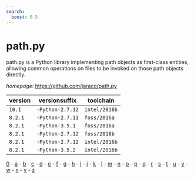```yaml
---
search:
  boost: 0.5
---
```

# path.py

path.py is a Python library implementing path objects as first-class entities,  allowing common operations on files to be invoked on those path objects directly.

*homepage*: <https://github.com/jaraco/path.py>

version | versionsuffix | toolchain
--------|---------------|----------
``10.1`` | ``-Python-2.7.12`` | ``intel/2016b``
``8.2.1`` | ``-Python-2.7.11`` | ``foss/2016a``
``8.2.1`` | ``-Python-3.5.1`` | ``foss/2016a``
``8.2.1`` | ``-Python-2.7.12`` | ``foss/2016b``
``8.2.1`` | ``-Python-2.7.12`` | ``intel/2016b``
``8.2.1`` | ``-Python-3.5.2`` | ``intel/2016b``

[0](../0/index.md) - [a](../a/index.md) - [b](../b/index.md) - [c](../c/index.md) - [d](../d/index.md) - [e](../e/index.md) - [f](../f/index.md) - [g](../g/index.md) - [h](../h/index.md) - [i](../i/index.md) - [j](../j/index.md) - [k](../k/index.md) - [l](../l/index.md) - [m](../m/index.md) - [n](../n/index.md) - [o](../o/index.md) - [p](../p/index.md) - [q](../q/index.md) - [r](../r/index.md) - [s](../s/index.md) - [t](../t/index.md) - [u](../u/index.md) - [v](../v/index.md) - [w](../w/index.md) - [x](../x/index.md) - [y](../y/index.md) - [z](../z/index.md)

